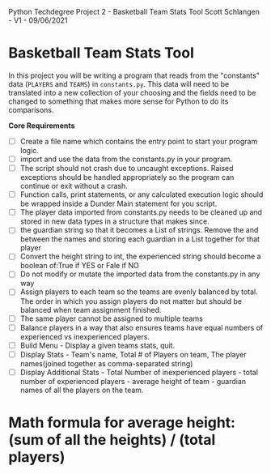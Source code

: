 Python Techdegree
Project 2 - Basketball Team Stats Tool
Scott Schlangen - V1 - 09/06/2021


# Basketball Team Stats Tool
In this project you will be writing a program that reads from the "constants" data (`PLAYERS` and `TEAMS`) in `constants.py`. This data will need to be translated into a new collection of your choosing and the fields need to be changed to something that makes more sense for Python to do its comparisons.

**Core Requirements**

- [ ] Create a file name which contains the entry point to start your program logic.
- [ ] import and use the data from the constants.py in your program.
- [ ] The script should not crash due to uncaught exceptions. Raised exceptions should be handled appropriately so the program can continue or exit without a crash.
- [ ] Function calls, print statements, or any calculated execution logic should be wrapped inside a Dunder Main statement for you script.
- [ ] The player data imported from constants.py needs to be cleaned up and stored in new data types in a structure that makes since.
- [ ] the guardian string so that it becomes a List of strings. Remove the and between the names and storing each guardian in a List together for that player
- [ ] Convert the height string to int, the experienced string should become a boolean of:True if YES or Fale if NO
- [ ] Do not modify or mutate the imported data from the constants.py in any way
- [ ] Assign players to each team so the teams are evenly balanced by total. The order in which you assign players do not matter but should be balanced when team assignment finished. 
- [ ] The same player cannot be assigned to multiple teams
- [ ] Balance players in a way that also ensures teams have equal numbers of experienced vs inexperienced players.
- [ ] Build Menu - Display a given teams stats, quit.
- [ ] Display Stats - Team's name, Total # of Players on team, The player names(joined together as comma-separated string)
- [ ] Display Additional Stats - Total Number of inexperienced players - total number of experienced players - average height of team - guardian names of all the players on the team.

# Math formula for average height: (sum of all the heights) / (total players)